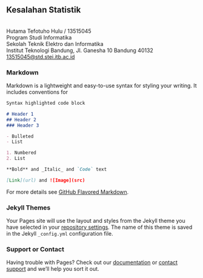 ## Kesalahan Statistik
<br>Hutama Tefotuho Hulu / 13515045
<br>Program Studi Informatika
<br>Sekolah Teknik Elektro dan Informatika
<br>Institut Teknologi Bandung, Jl. Ganesha 10 Bandung 40132
<br>13515045@std.stei.itb.ac.id


### Markdown

Markdown is a lightweight and easy-to-use syntax for styling your writing. It includes conventions for

```markdown
Syntax highlighted code block

# Header 1
## Header 2
### Header 3

- Bulleted
- List

1. Numbered
2. List

**Bold** and _Italic_ and `Code` text

[Link](url) and ![Image](src)
```

For more details see [GitHub Flavored Markdown](https://guides.github.com/features/mastering-markdown/).

### Jekyll Themes

Your Pages site will use the layout and styles from the Jekyll theme you have selected in your [repository settings](https://github.com/tefohulu/kesalahanstatistik/settings). The name of this theme is saved in the Jekyll `_config.yml` configuration file.

### Support or Contact

Having trouble with Pages? Check out our [documentation](https://help.github.com/categories/github-pages-basics/) or [contact support](https://github.com/contact) and we’ll help you sort it out.

